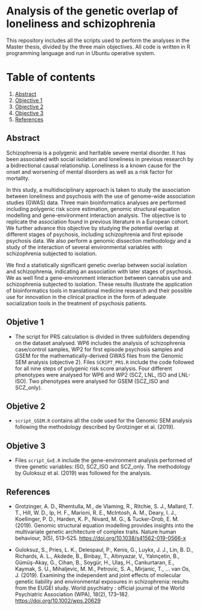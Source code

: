 # Analysis of the genetic overlap of loneliness and schizophrenia

This repository includes all the scripts used to perform the analyses in the Master thesis, divided by the three main objectives. All code is written in R programming language and run in Ubuntu operative system. 

# Table of contents
1. [Abstract](#abstract)
2. [Objective 1](#objective1)
3. [Objective 2](#objective2)
4. [Objective 3](#objective3)
5. [References](#references)

## Abstract <a name="abstract"></a>

Schizophrenia is a polygenic and heritable severe mental disorder. It has been associated with social isolation and loneliness in previous research by a bidirectional causal relationship. Loneliness is a known cause for the onset and worsening of mental disorders as well as a risk factor for mortality. 

In this study, a multidisciplinary approach is taken to study the association between loneliness and psychosis with the use of genome-wide association studies (GWAS) data. Three main bioinformatics analyses are performed including polygenic risk score estimation, genomic structural equation modelling and gene-environment interaction analysis. The objective is to replicate the association found in previous literature in a European cohort. We further advance this objective by studying the potential overlap at different stages of psychosis, including schizophrenia and first episode psychosis data. We also perform a genomic dissection methodology and a study of the interaction of several environmental variables with schizophrenia subjected to isolation. 

We find a statistically significant genetic overlap between social isolation and schizophrenia, indicating an association with later stages of psychosis. We as well find a gene-environment interaction between cannabis use and schizophrenia subjected to isolation. These results illustrate the application of bioinformatics tools in translational medicine research and their possible use for innovation in the clinical practice in the form of adequate socialization tools in the treatment of psychosis patients.

## Objetive 1 <a name="objective1"></a>

* The script for PRS calculation is divided in three subfolders depending on the dataset analysed. WP6 includes the analysis of schizophrenia case/control samples, WP2 for first episode psychosis samples and GSEM for the mathematically-derived GWAS files from the Genomic SEM analysis (objective 2). Files `SCRIPT_PRS.R` include the code followed for all nine steps of polygenic risk score analysis. Four different phenotypes were analysed for WP6 and WP2 (SCZ, LNL, ISO and LNL-ISO). Two phenotypes were analysed for GSEM (SCZ_ISO and SCZ_only).

## Objetive 2 <a name="objective2"></a>

* `script_GSEM.R` contains all the code used for the Genomic SEM analysis following the methodology described by Grotzinger et al. (2019).

## Objetive 3 <a name="objective3"></a>

* Files `script_GxE.R` include the gene-environment analysis performed of three genetic variables: ISO, SCZ_ISO and SCZ_only. The methodology by Guloksuz et al. (2019) was followed for the analysis. 

## References <a name="references"></a>

* Grotzinger, A. D., Rhemtulla, M., de Vlaming, R., Ritchie, S. J., Mallard, T. T., Hill, W. D., Ip, H. F., Marioni, R. E., McIntosh, A. M., Deary, I. J., Koellinger, P. D., Harden, K. P., Nivard, M. G., & Tucker-Drob, E. M. (2019). Genomic structural equation modelling provides insights into the multivariate genetic architecture of complex traits. Nature human behaviour, 3(5), 513–525. https://doi.org/10.1038/s41562-019-0566-x

* Guloksuz, S., Pries, L. K., Delespaul, P., Kenis, G., Luykx, J. J., Lin, B. D., Richards, A. L., Akdede, B., Binbay, T., Altınyazar, V., Yalınçetin, B., Gümüş-Akay, G., Cihan, B., Soygür, H., Ulaş, H., Cankurtaran, E., Kaymak, S. U., Mihaljevic, M. M., Petrovic, S. A., Mirjanic, T., … van Os, J. (2019). Examining the independent and joint effects of molecular genetic liability and environmental exposures in schizophrenia: results from the EUGEI study. World psychiatry : official journal of the World Psychiatric Association (WPA), 18(2), 173–182. https://doi.org/10.1002/wps.20629


